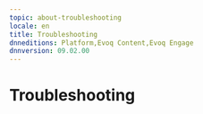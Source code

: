 ```yaml
---
topic: about-troubleshooting
locale: en
title: Troubleshooting
dnneditions: Platform,Evoq Content,Evoq Engage
dnnversion: 09.02.00
---
```


# Troubleshooting